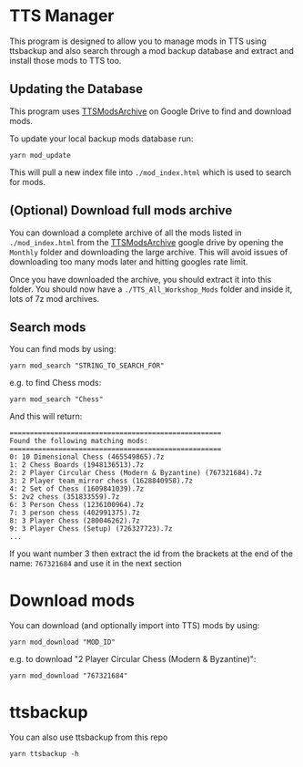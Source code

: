 # TTS Manager
This program is designed to allow you to manage mods in TTS using ttsbackup and also search through a mod backup database and extract and install those mods to TTS too.

## Updating the Database
This program uses [TTSModsArchive](https://drive.google.com/drive/folders/1iAuPj1tmKSwg55m6ubM-CboegOzz9G_N) on Google Drive to find and download mods.

To update your local backup mods database run:
```
yarn mod_update
```
This will pull a new index file into `./mod_index.html` which is used to search for mods.

## (Optional) Download full mods archive
You can download a complete archive of all the mods listed in `./mod_index.html` from the [TTSModsArchive](https://drive.google.com/drive/folders/1iAuPj1tmKSwg55m6ubM-CboegOzz9G_N) google drive by opening the `Monthly` folder and downloading the large archive. This will avoid issues of downloading too many mods later and hitting googles rate limit.

Once you have downloaded the archive, you should extract it into this folder. You should now have a `./TTS_All_Workshop_Mods` folder and inside it, lots of 7z mod archives.

## Search mods
You can find mods by using:

```
yarn mod_search "STRING_TO_SEARCH_FOR"
```

e.g. to find Chess mods:
```
yarn mod_search "Chess"
```

And this will return:
```
====================================================
Found the following matching mods:
====================================================
0: 10 Dimensional Chess (465549865).7z
1: 2 Chess Boards (1948136513).7z
2: 2 Player Circular Chess (Modern & Byzantine) (767321684).7z
3: 2 Player team_mirror chess (1628840958).7z
4: 2 Set of Chess (1609841039).7z
5: 2v2 chess (351833559).7z
6: 3 Person Chess (1236100964).7z
7: 3 person chess (402991375).7z
8: 3 Player Chess (280046262).7z
9: 3 Player Chess (Setup) (726327723).7z
...
```

If you want number 3 then extract the id from the brackets at the end of the name: `767321684` and use it in the next section

# Download mods
You can download (and optionally import into TTS) mods by using:

```
yarn mod_download "MOD_ID"
```

e.g. to download "2 Player Circular Chess (Modern & Byzantine)":

```
yarn mod_download "767321684"
```

# ttsbackup
You can also use ttsbackup from this repo

```
yarn ttsbackup -h
```
